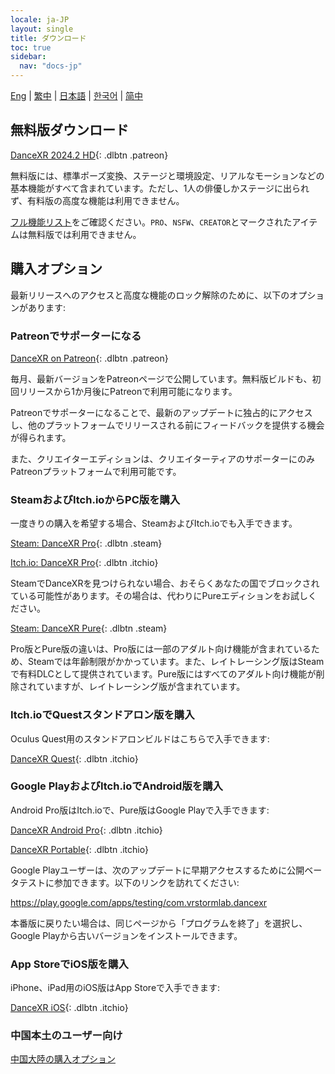 ```yaml
---
locale: ja-JP
layout: single
title: ダウンロード
toc: true
sidebar:
  nav: "docs-jp"
---
```

[Eng](/dancexr/download) | [繁中](/tw/dancexr/download) | [日本語](/jp/dancexr/download) | [한국어](/kr/dancexr/download) | [简中](/zh/dancexr/download)

## 無料版ダウンロード

[DanceXR 2024.2 HD](https://github.com/alloystorm/dvvr/releases/tag/2024.2){: .dlbtn .patreon} 

無料版には、標準ポーズ変換、ステージと環境設定、リアルなモーションなどの基本機能がすべて含まれています。ただし、1人の俳優しかステージに出られず、有料版の高度な機能は利用できません。

[フル機能リスト](features.md)をご確認ください。`PRO`、`NSFW`、`CREATOR`とマークされたアイテムは無料版では利用できません。

## 購入オプション
最新リリースへのアクセスと高度な機能のロック解除のために、以下のオプションがあります:

### Patreonでサポーターになる

[DanceXR on Patreon](https://www.patreon.com/dvvr){: .dlbtn .patreon} 

毎月、最新バージョンをPatreonページで公開しています。無料版ビルドも、初回リリースから1か月後にPatreonで利用可能になります。

Patreonでサポーターになることで、最新のアップデートに独占的にアクセスし、他のプラットフォームでリリースされる前にフィードバックを提供する機会が得られます。

また、クリエイターエディションは、クリエイターティアのサポーターにのみPatreonプラットフォームで利用可能です。

### SteamおよびItch.ioからPC版を購入

一度きりの購入を希望する場合、SteamおよびItch.ioでも入手できます。

[Steam: DanceXR Pro](https://store.steampowered.com/app/1905510/DanceXR/){: .dlbtn .steam}

[Itch.io: DanceXR Pro](https://stormlab.itch.io/dancexr){: .dlbtn .itchio}

SteamでDanceXRを見つけられない場合、おそらくあなたの国でブロックされている可能性があります。その場合は、代わりにPureエディションをお試しください。

[Steam: DanceXR Pure](https://store.steampowered.com/app/2193970/DanceXR_Pure/){: .dlbtn .steam}

Pro版とPure版の違いは、Pro版には一部のアダルト向け機能が含まれているため、Steamでは年齢制限がかかっています。また、レイトレーシング版はSteamで有料DLCとして提供されています。Pure版にはすべてのアダルト向け機能が削除されていますが、レイトレーシング版が含まれています。

### Itch.ioでQuestスタンドアロン版を購入

Oculus Quest用のスタンドアロンビルドはこちらで入手できます:

[DanceXR Quest](https://stormlab.itch.io/dancexr-quest){: .dlbtn .itchio}

### Google PlayおよびItch.ioでAndroid版を購入

Android Pro版はItch.ioで、Pure版はGoogle Playで入手できます:

[DanceXR Android Pro](https://stormlab.itch.io/dancexr-android){: .dlbtn .itchio}

[DanceXR Portable](https://play.google.com/store/apps/details?id=com.vrstormlab.dancexr){: .dlbtn .itchio}

Google Playユーザーは、次のアップデートに早期アクセスするために公開ベータテストに参加できます。以下のリンクを訪れてください:

https://play.google.com/apps/testing/com.vrstormlab.dancexr

本番版に戻りたい場合は、同じページから「プログラムを終了」を選択し、Google Playから古いバージョンをインストールできます。

### App StoreでiOS版を購入

iPhone、iPad用のiOS版はApp Storeで入手できます:

[DanceXR iOS](https://apps.apple.com/au/app/dancexr/id6475269158){: .dlbtn .itchio}

### 中国本土のユーザー向け

[中国大陸の購入オプション](purchase_prc)